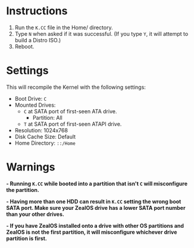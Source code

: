 # Instructions
1. Run the `K.CC` file in the Home/ directory.
2. Type `N` when asked if it was successful. (If you type `Y`, it will attempt to build a Distro ISO.)
3. Reboot.

# Settings
This will recompile the Kernel with the following settings:
* Boot Drive: `C`
* Mounted Drives:
  * `C` at SATA port of first-seen ATA drive.
    * Partition: All
  * `T` at SATA port of first-seen ATAPI drive.
* Resolution: 1024x768
* Disk Cache Size: Default
* Home Directory: `::/Home`

# Warnings

**- Running `K.CC` while booted into a partition that isn't `C` will misconfigure the partition.**

**- Having more than one HDD can result in `K.CC` setting the wrong boot SATA port. Make sure your ZealOS drive has a lower SATA port number than your other drives.**

**- If you have ZealOS installed onto a drive with other OS partitions and ZealOS is not the first partition, it will misconfigure whichever drive partition is first.**